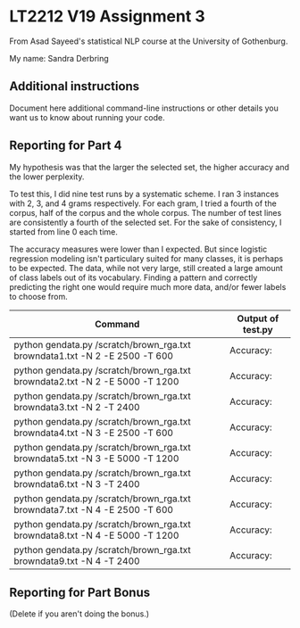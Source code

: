 # LT2212 V19 Assignment 3

From Asad Sayeed's statistical NLP course at the University of Gothenburg.

My name: Sandra Derbring

## Additional instructions

Document here additional command-line instructions or other details you
want us to know about running your code.

## Reporting for Part 4

My hypothesis was that the larger the selected set, the higher accuracy and the lower perplexity.

To test this, I did nine test runs by a systematic scheme. I ran 3 instances with 2, 3, and 4 grams respectively.
For each gram, I tried a fourth of the corpus, half of the corpus and the whole corpus.
The number of test lines are consistently a fourth of the selected set.
For the sake of consistency, I started from line 0 each time. 

The accuracy measures were lower than I expected. But since logistic regression modeling isn't particulary suited for many classes, it is perhaps to be expected. The data, while not very large, still created a large amount of class labels out of its vocabulary. Finding a pattern and correctly predicting the right one would require much more data, and/or fewer labels to choose from. 


| Command                                                               | Output of test.py      |
|-----------------------------------------------------------------------|------------------------|
| python gendata.py /scratch/brown_rga.txt browndata1.txt -N 2 -E 2500 -T 600  | Accuracy:              |
| python gendata.py /scratch/brown_rga.txt browndata2.txt -N 2 -E 5000 -T 1200 | Accuracy:              |
| python gendata.py /scratch/brown_rga.txt browndata3.txt -N 2 -T 2400         | Accuracy:              |
| python gendata.py /scratch/brown_rga.txt browndata4.txt -N 3 -E 2500 -T 600  | Accuracy:              |
| python gendata.py /scratch/brown_rga.txt browndata5.txt -N 3 -E 5000 -T 1200 | Accuracy:              |
| python gendata.py /scratch/brown_rga.txt browndata6.txt -N 3 -T 2400         | Accuracy:              |
| python gendata.py /scratch/brown_rga.txt browndata7.txt -N 4 -E 2500 -T 600  | Accuracy:              |
| python gendata.py /scratch/brown_rga.txt browndata8.txt -N 4 -E 5000 -T 1200 | Accuracy:              |
| python gendata.py /scratch/brown_rga.txt browndata9.txt -N 4 -T 2400         | Accuracy:              |


## Reporting for Part Bonus 

(Delete if you aren't doing the bonus.)

